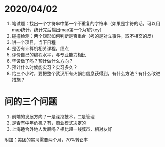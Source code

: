 # 2020/04/02

1. 笔试题：找出一个字符串中第一个不重复的字符串（如果是字符的话，可以用map统计，统计完后输出map第一个为1的key）
2. 碰撞检测：两个矩形如何判断是否重合（考的是对立事件，取不相交的反）
3. 讲一个项目，当下日程
4. 是否有计算机相关课程，绩点
5. 评价自己的编程水平，与专业能力相比
6. 毕设做了吗？预计做什么方向？
7. 预计什么时候能实习？实习多久？
8. 给三个小时，要把整个武汉所有火锅店信息获得到，有什么方法？有什么改进措施？

# 问的三个问题

1. 前端的发展方向？一是深挖技术，二是管理
2. 是否有中年危机？有，商业模式决定的
3. 上海适合外地人发展吗？相比超一线城市，相对友好

附加：美团的实习需要两个月，70%转正率